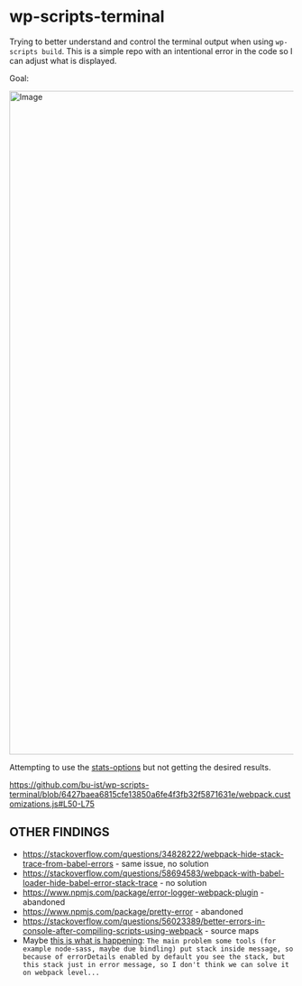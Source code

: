 # wp-scripts-terminal

Trying to better understand and control the terminal output when using `wp-scripts build`. This is a simple repo with an intentional error in the code so I can adjust what is displayed.

Goal:

<img width="1177" alt="Image" src="https://github.com/user-attachments/assets/fcf66263-4b4e-4798-8581-c9fbe21b4536" />

Attempting to use the [stats-options](https://webpack.js.org/configuration/stats/#stats-options) but not getting the desired results.

https://github.com/bu-ist/wp-scripts-terminal/blob/6427baea6815cfe13850a6fe4f3fb32f5871631e/webpack.customizations.js#L50-L75

## OTHER FINDINGS

- https://stackoverflow.com/questions/34828222/webpack-hide-stack-trace-from-babel-errors - same issue, no solution
- https://stackoverflow.com/questions/58694583/webpack-with-babel-loader-hide-babel-error-stack-trace - no solution
- https://www.npmjs.com/package/error-logger-webpack-plugin - abandoned
- https://www.npmjs.com/package/pretty-error - abandoned
- https://stackoverflow.com/questions/56023389/better-errors-in-console-after-compiling-scripts-using-webpack - source maps
- Maybe [this is what is happening](https://github.com/webpack/webpack/issues/15980#issuecomment-1563502236): `The main problem some tools (for example node-sass, maybe due bindling) put stack inside message, so because of errorDetails enabled by default you see the stack, but this stack just in error message, so I don't think we can solve it on webpack level...`
